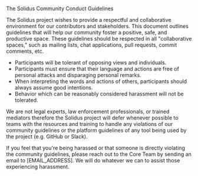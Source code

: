 The Solidus Community Conduct Guidelines

The Solidus project wishes to provide a respectful and collaborative environment for our contributors and stakeholders. This document outlines guidelines that will help our community foster a positive, safe, and productive space. These guidelines should be respected in all "collaborative spaces," such as mailing lists, chat applications, pull requests, commit comments, etc.

* Participants will be tolerant of opposing views and individuals.
* Participants must ensure that their language and actions are free of personal attacks and disparaging personal remarks.
* When interpreting the words and actions of others, participants should always assume good intentions.
* Behavior which can be reasonably considered harassment will not be tolerated.

We are not legal experts, law enforcement professionals, or trained mediators therefore the Solidus project will defer whenever possible to teams with the resources and training to handle any violations of our community guidelines or the platform guidelines of any tool being used by the project (e.g. GitHub or Slack).

If you feel that you're being harassed or that someone is directly violating the community guidelines, please reach out to the Core Team by sending an email to [EMAIL_ADDRESS]. We will do whatever we can to assist those experiencing harassment.
